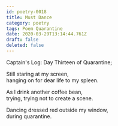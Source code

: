 ```yaml
---
id: poetry-0018
title: Must Dance
category: poetry
tags: Poem Quarantine
date: 2020-03-29T13:14:44.761Z
draft: false
deleted: false
---
```


Captain's Log: Day Thirteen of Quarantine;

Still staring at my screen,<br>
hanging on for dear life to my spleen.

As I drink another coffee bean,<br>
trying, trying not to create a scene.

Dancing dressed red outside my window,<br>
during quarantine.
